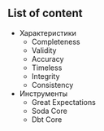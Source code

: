 ## List of content
- Характеристики
  - Completeness
  - Validity
  - Accuracy
  - Timeless
  - Integrity
  - Consistency
- Инструменты
  - Great Expectations
  - Soda Core
  - Dbt Core
